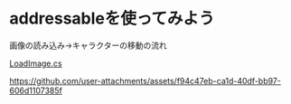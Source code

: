 # addressableを使ってみよう

画像の読み込み->キャラクターの移動の流れ

[LoadImage.cs](Explanations/ProgramExercises/Assets/Resource/Script/CharaMove/LoadImage.cs)

https://github.com/user-attachments/assets/f94c47eb-ca1d-40df-bb97-606d1107385f
